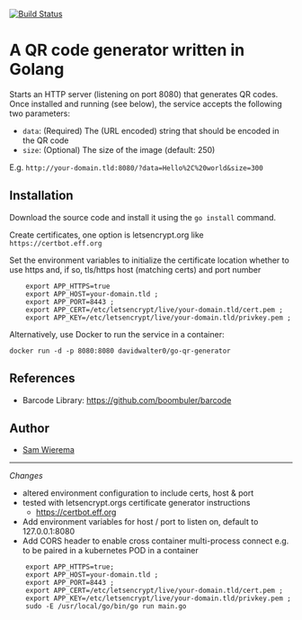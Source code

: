 [![Build Status](https://travis-ci.org/davidwalter0/go-qr-generator.svg?branch=master)](https://travis-ci.org/davidwalter0/go-qr-generator)

# A QR code generator written in Golang
Starts an HTTP server (listening on port 8080) that generates QR codes. Once installed and running (see below), the service accepts the following two parameters:
* ```data```: (Required) The (URL encoded) string that should be encoded in the QR code
* ```size```: (Optional) The size of the image (default: 250)

E.g. ```http://your-domain.tld:8080/?data=Hello%2C%20world&size=300```

## Installation
Download the source code and install it using the `go install` command.

Create certificates, one option is letsencrypt.org like
`https://certbot.eff.org`

Set the environment variables to initialize the certificate location
whether to use https and, if so, tls/https host (matching certs) and
port number

```
    export APP_HTTPS=true
    export APP_HOST=your-domain.tld ;
    export APP_PORT=8443 ;
    export APP_CERT=/etc/letsencrypt/live/your-domain.tld/cert.pem ;
    export APP_KEY=/etc/letsencrypt/live/your-domain.tld/privkey.pem ; 

```

Alternatively, use Docker to run the service in a container:

```
docker run -d -p 8080:8080 davidwalter0/go-qr-generator
```

## References
* Barcode Library: https://github.com/boombuler/barcode

## Author

* [Sam Wierema](http://wiere.ma)

---

*Changes*
- altered environment configuration to include certs, host & port
- tested with letsencrypt.orgs certificate generator instructions
  - https://certbot.eff.org
- Add environment variables for host / port to listen on, default
  to 127.0.0.1:8080
- Add CORS header to enable cross container multi-process connect
  e.g. to be paired in a kubernetes POD in a container

```
    export APP_HTTPS=true;
    export APP_HOST=your-domain.tld ;
    export APP_PORT=8443 ;
    export APP_CERT=/etc/letsencrypt/live/your-domain.tld/cert.pem ;
    export APP_KEY=/etc/letsencrypt/live/your-domain.tld/privkey.pem ; 
    sudo -E /usr/local/go/bin/go run main.go

```
